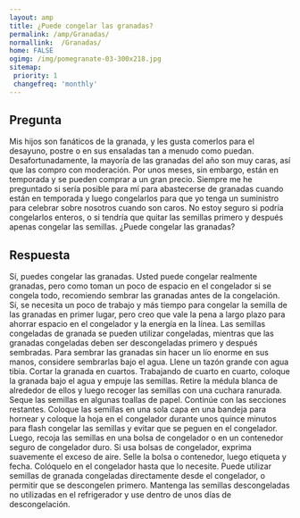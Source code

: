 ```yaml
---
layout: amp
title: ¿Puede congelar las granadas?  
permalink: /amp/Granadas/
normallink:  /Granadas/
home: FALSE
ogimg: /img/pomegranate-03-300x218.jpg
sitemap:
 priority: 1
 changefreq: 'monthly'
---
```




## Pregunta

Mis hijos son fanáticos de la granada, y les gusta comerlos para el desayuno, postre o en sus ensaladas tan a menudo como puedan. Desafortunadamente, la mayoría de las granadas del año son muy caras, así que las compro con moderación. Por unos meses, sin embargo, están en temporada y se pueden comprar a un gran precio. Siempre me he preguntado si sería posible para mí para abastecerse de granadas cuando están en temporada y luego congelarlos para que yo tenga un suministro para celebrar sobre nosotros cuando son caros. No estoy seguro si podría congelarlos enteros, o si tendría que quitar las semillas primero y después apenas congelar las semillas. ¿Puede congelar las granadas?


<amp-img alt="¿Puede congelar las granadas?" src="https://sepuedecongelar.com/img/pomegranate-03-300x218.jpg" height="400" width="800"></amp-img>


## Respuesta

Sí, puedes congelar las granadas. Usted puede congelar realmente granadas, pero como toman un poco de espacio en el congelador si se congela todo, recomiendo sembrar las granadas antes de la congelación. Sí, se necesita un poco de trabajo y más tiempo para congelar la semilla de las granadas en primer lugar, pero creo que vale la pena a largo plazo para ahorrar espacio en el congelador y la energía en la línea. Las semillas congeladas de granada se pueden utilizar congeladas, mientras que las granadas congeladas deben ser descongeladas primero y después sembradas.
Para sembrar las granadas sin hacer un lío enorme en sus manos, considere sembrarlas bajo el agua. Llene un tazón grande con agua tibia. Cortar la granada en cuartos. Trabajando de cuarto en cuarto, coloque la granada bajo el agua y empuje las semillas. Retire la médula blanca de alrededor de ellos y luego recoger las semillas con una cuchara ranurada. Seque las semillas en algunas toallas de papel. Continúe con las secciones restantes.
Coloque las semillas en una sola capa en una bandeja para hornear y coloque la hoja en el congelador durante unos quince minutos para flash congelar las semillas y evitar que se peguen en el congelador. Luego, recoja las semillas en una bolsa de congelador o en un contenedor seguro de congelador duro. Si usa bolsas de congelador, exprima suavemente el exceso de aire. Selle la bolsa o contenedor, luego etiqueta y fecha. Colóquelo en el congelador hasta que lo necesite.
Puede utilizar semillas de granada congeladas directamente desde el congelador, o permitir que se descongelen primero. Mantenga las semillas descongeladas no utilizadas en el refrigerador y use dentro de unos días de descongelación.
